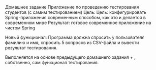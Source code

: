 Домашнее задание
Приложение по проведению тестирования студентов (с самим тестированием)
Цель: Цель: конфигурировать Spring-приложения современным способом, как это и делается в современном мире
Результат: готовое современное приложение на чистом Spring

Новый функционал:
Программа должна спросить у пользователя фамилию и имя, спросить 5 вопросов из CSV-файла и вывести результат тестирования.

Выполняется на основе предыдущего домашнего задания + , собственно, сам функционал тестирования.